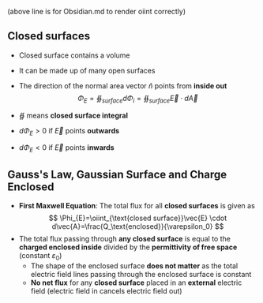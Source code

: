 $\newcommand{\oiint}{{\subset\!\supset} \mathllap{\iint}}\newcommand{\oiiint}{{\Large{\subset\!\supset}} \mathllap{\iiint}}$
(above line is for Obsidian.md to render oiint correctly)
## Closed surfaces
- Closed surface contains a volume 
- It can be made up of many open surfaces
- The direction of the normal area vector $\hat{n}$ points from **inside out**
$$\Phi_E = \oiint_{surface} d\Phi_i = \oiint_{surface} \vec{E} \cdot d\vec{A}$$

- $\oiint$ means **closed surface integral**
- $d\Phi_E > 0$ if $\vec{E}$ points **outwards**
- $d\Phi_E < 0$ if $\vec{E}$ points **inwards**
## Gauss's Law, Gaussian Surface and Charge Enclosed
- **First Maxwell Equation**: The total flux for all **closed surfaces** is given as
$$
\Phi_{E}=\oiint_{\text{closed surface}}\vec{E} \cdot d\vec{A}=\frac{Q_\text{enclosed}}{\varepsilon_0}
$$
- The total flux passing through **any closed surface** is equal to the **charged enclosed inside** divided by the **permittivity of free space** (constant $\varepsilon_0$) 
  - The shape of the enclosed surface **does not matter** as the total electric field lines passing through the enclosed surface is constant
  - **No net flux** for any **closed surface** placed in an **external** electric field (electric field in cancels electric field out)